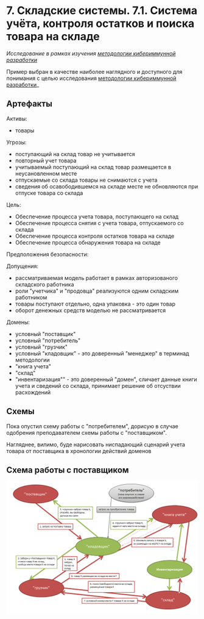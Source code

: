 # 7. Складские системы. 7.1. Система учёта, контроля остатков и поиска товара на складе

_Исследование в рамках изучения [методологии кибериммунной разработки](https://github.com/sergey-sobolev/cyberimmune-systems/wiki/%D0%98%D0%B4%D0%B5%D0%B8-%D0%B4%D0%BB%D1%8F-%D1%83%D1%87%D0%B5%D0%B1%D0%BD%D1%8B%D1%85-%D0%BF%D1%80%D0%B8%D0%BC%D0%B5%D1%80%D0%BE%D0%B2)_

Пример выбран в качестве наиболее наглядного и доступного для понимания с целью исследования [методологии кибериммунной разработки](https://github.com/sergey-sobolev/cyberimmune-systems/wiki/)_
 
## Артефакты

Активы: 
* товары

Угрозы: 
* поступающий на склад товар не учитывается
* повторный учет товара
* учитываемый поступающий на склад товар размещается в неусановленном месте
* отпускаемые со склада товары не снимаются с учета
* сведения об осавободившемся на складе месте не обновляются при отпуске товара со склада 

Цель:
* Обеспечение процесса учета товара, поступающего на склад 
* Обеспечение процесса снятия с учета товара, отпускаемого со склада
* Обеспечение процесса контроля остатков товара на складе
* Обеспечение процесса обнаружения товара на складе

Предположения безопасности:

Допущения:
* рассматриваемая модель работает в рамках авторизованого складского работника
* роли "учетчика" и "продовца" реализуются одним складским работником
* товары поступают отдельно, одна упаковка - это один товар
* оборот денежных средств моделью не рассматривается 

Домены:
* условный "поставщик"
* условный "потребитель"
* условный "грузчик"
* условный "кладовщик" - это доверенный "менеджер" в терминад методологии
* "книга учета"
* "склад"
* "инвентаризация"" - это доверенный "домен", сличает данные книги учета и сведений со склада, принимает решение об отсуствии расхождений

## Схемы

Пока опустил схему работы с "потребителем", дорисую в случае одобрения преподавателем схемы работы с "поставщиком".

Нагляднее, вилимо, буде нарисовать ниспадающий сценарий учета товара от поставщика в хронологии действий доменов

## Схема работы с поставщиком

![](./README.files/Работа_с_поставщиком.PNG)